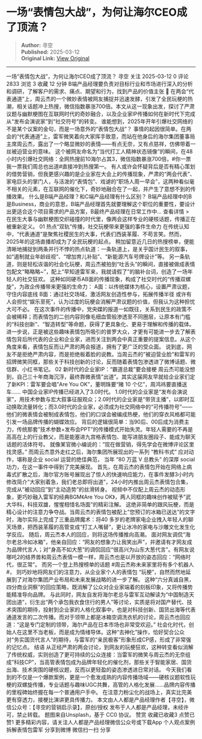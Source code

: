 # 一场“表情包大战”，为何让海尔CEO成了顶流？

> **Author:** 寻空  
> **Published:** 2025-03-12  
> **Original Link:** [View Original](https://www.woshipm.com/marketing/6191275.html)

---

一场“表情包大战”，为何让海尔CEO成了顶流？ 寻空 关注 2025-03-12 0 评论 2833 浏览 3 收藏 12 分钟 B端产品经理要负责对目标行业和市场进行深入的分析和调研，了解客户的需求、痛点、期望和行为，找到产品的价值主张 🔗 在两会“代表通道”上，周云杰的一个微妙表情被网友捕捉并迅速发酵，引发了全民玩梗的热潮，相关话题冲上热搜，微信指数暴涨700倍。本文从这一现象出发，探讨了严肃议题与幽默梗图在互联网时代的奇妙融合，以及企业家IP传播如何在新时代下完成从“发布会演说家”到“社交符号”的转变。 谁能想到，2025年开年引爆社交网络的不是某个议案的金句，而是一场意外的“表情包大战”？ 事情的起因很简单。在两会的“代表通道”上，雷军微笑着向大家挥手致意，而站在他身后的海尔集团董事局主席周云杰，露出了一个略显微妙的表情——有点无奈，又有点慈祥，仿佛带着一丝被迫营业的意味。 这个被网友命名为”当代打工人精神状态镜像”的瞬间，在48小时内引爆社交网络：全网热搜前10海尔占其3，微信指数暴涨700倍，#你一票我一票我们周总也出道#直接冲到热搜第一。 有人或许会怀疑背后是否有精心策划的借势营销，但我更感兴趣的是企业家在大会上的传播现象，严肃的“两会代表”、家电巨头的掌门人，与活泼的“表情包”、戏谑的“职场人周一早会”，这两种看似毫不相关的元素，在互联网的催化下，奇妙地融合在了一起，并产生了意想不到的传播效果。 什么是B端产品经理？和C端产品经理有什么区别？ B端产品经理中的B是Business，商业的意思，B端产品经理首先就要理解这个职位的重要性，要设计出更适合这个项目需求的产品方案，B最终产品经理在日常工作中... 查看详情 > 在民生大事与幽默梗图交织碰撞的时代里，像两会这样专业的硬核话题，传播正在被重新定义。 01 热点“双轨”传播，社交玩梗带来更强的事件生命力 在传统认知中，“代表通道”是聚焦社稷民生的大事，代表们西装革履、不苟言笑。然而，2025年的这场直播却成为了全民玩梗的起点。 稍加留意近几日的热搜榜单，便能清晰地捕捉到两条并行不悖的热点轨道：一条轨道上，是关乎国计民生的叙事，如“遏制就业年龄歧视”、“增加育儿补贴”、“新能源汽车号牌设计”等。 另一条轨道，则是轻松诙谐的社会化玩梗，周云杰被拍到“吐舌头”的瞬间，直接被做成表情包配文“略略略~”，配上“早知道雷军来，我就请假了”的脑补台词，创造了一场年轻人的社交狂欢。 这种如同硬币AB面的传播现象，构成了社交时代的“传播双螺旋”，为政企传播带来更强的生命力： A面：以传统媒体为核心，设置严肃议题，守住内容底线 B面：通过社交场域，激活网友创造性参与，拓展传播半径 或许有人会担忧“娱乐至死”，认为过度的玩梗会消解严肃议题的价值，但我认为这种担忧大可不必。 在这次事件的传播中，党央媒的报道一如既往，关系到民生的政策不会被稀释；而表情包的二创内容则像毛细血管般渗透至不同圈层，让原本有门槛的“科技创新”、“智造转型”等命题，获得了更具象化、更易于理解和传播的载体。 进一步说，正是被这些趣味表情包所吸引的普罗大众，才更有可能进一步去了解表情包背后所代表的企业和企业家，进而关注到两会中真正重要的提案信息。从这个角度来看，表情包反而让严肃的两会报道，拥有了更广泛的受众面。 说到底，网友不是拒绝严肃内容，而是拒绝板着脸的说教。当周云杰的”被迫营业脸”和雷军的招牌微笑同框，那些关于科技创新的讨论，反而随着表情包渗透进了微博话题、微信群、小红书笔记。 02 新时代的企业家IP：“霸道总裁”要会接梗 周云杰可能没想到，自己三十年商海沉浮，最终靠微表情”出道”。其实这届网友早就给企业家们定了新KPI：雷军要会唱”Are You OK”，董明珠要“赌 10 个亿”，周鸿祎要直播送车…… 中国企业家IP传播已经进入了3.0时代。 1.0时代的企业家是“发布会演说家”，用技术参数与宏大叙事征服观众；2.0时代的企业家是“带货主播”，以即时互动换取流量转化；而3.0时代的企业家，必须成为社交网络中的“可传播符号”——他们的微表情会被制成表情包，他们的口误会被编成热梗，他们的穿衣风格都可能引发一场品牌传播的蝴蝶效应。 背后的逻辑很简单：当90后、00后成为消费主力，传统那套”技术参数+发布会PPT”的传播模式开始失灵。年轻人需要的不再是高高在上的行业教父，而是能塞进九宫格表情包、能写进朋友圈段子、能成为聊天话题的活体符号。 就像某官微小编说的：”现在做营销，得先学会在微博评论区里找灵感。” 而周云杰意外走红之后，海尔集团所展现出的一系列 “教科书式” 应对动作，堪称是企业 social 运营的绝佳典范， 当年 “80 万蓝 V 总教头” 的深厚 social 功力，在这一事件中得到了完美展现。 首先，在周云杰的表情包开始在网络上病毒式扩散之后，海尔官方账号展现出了惊人的快速响应能力，在事件发酵3小时内修改简介”大家别着急，我们老总即将出道”，24小时内推出周云杰表情包合集，完成从”被动回应”到”主动造势”的丝滑转身。 视频中不仅配上周云杰的动态形象，更巧妙融入雷军的经典BGM《Are You OK》，两人同框的趣味创作被赋予”武大华科，科技双雄，惺惺相惜名场面”的精彩注解。 这绝非简单的跟风玩梗，而是精心设计的注意力争夺战。当周云杰的表情包被配上”您预订的冰箱已送达”的文字时，海尔实际上完成了三重品牌魔术：将40 多岁的老牌家电企业拽入年轻人的聊天场景，把西装革履的高管变成“打工人嘴替”，更让冰冷的家电与沙雕文化发生化学反应。 随后，周云杰本人的回应，则将这场传播推向高潮。 面对网友调侃“海尔老总冷如冰箱”，他亲自回应：“网友的想象力让我笑出声”，并邀请有才网友成为品牌代言人；对“身高不如大葱”的调侃回应“很高兴为山东大葱代言”。有网友说哪吒2的结界兽和周云杰表情一模一样，周云杰也是以开放的姿态回应：“网络时代，很正常”。 而另一个登上热搜榜单的话题 #周云杰称未来家里将有多个机器人#， 则巧妙地将网友们的注意力，从企业家个人的表情包 “玩梗”，自然而然地延展到了对海尔集团产业布局和未来发展战略的进一步了解。 这种“六分真诚自黑，四分商业洞察”的回应策略，既消解了公众对企业家端着的刻板印象，又将传播势能精准导向品牌。 与此同时，网友自发将海尔老总与雷军互动解读为“中国制造天团出道”，衍生出“两个承包我衣食住行的男人”等讨论，实质是将对国产替代、技术突围的期待，投射到企业家的人格化叙事中，也是对科技创新、国货出海等代表通道发言的二次传播。而对于领带上都是冰箱空调洗衣机的讨论，周云杰也回应道：“这是专门定制的领带，海尔产品在日本市场也非常受欢迎。” 社会化时代，创始人在这里不当老板，而是成为情绪导体。这种“去神化”操作，恰好契合公众对“务实国货代言人”的期待，与雷军的“亲民极客”形象形成CP感，形成了非常强的记忆点。 结语 从正经严肃的两会讨论，到网友的玩梗狂欢，这种转变看似消解了传统权威，实则创造了更可持续的公众连接：当雷军的微笑与周云杰的无奈组成”科技CP”，当高管表情包成为品牌年轻化的催化剂，那些关于智能家居、国货出海、技术突围的硬核议题，反而以更轻盈的姿态渗透进日常对话。 今天我们看到的不仅是一个爆款案例，更是一个愈发成熟的内容传播场域——硬核议题软性玩梗的双螺旋传播，专业话题与趣味UGC共舞，高管的人格化发展……品牌内容传播的里程碑始终握在每一个普通用户手中。 在注意力粉尘化的战场上，真实比完美更有穿透力，接梗比演讲更具传播力。 本文由人人都是产品经理作者【寻空】，微信公众号：【寻空的营销启示录】，原创/授权 发布于人人都是产品经理，未经许可，禁止转载。 题图来自Unsplash，基于 CC0 协议。 赞赏 收藏已收藏3 点赞已赞1 更多精彩内容，请关注人人都是产品经理微信公众号或下载App 个人观点案例拆解表情包雷军 分享到微博 微信扫一扫 分享